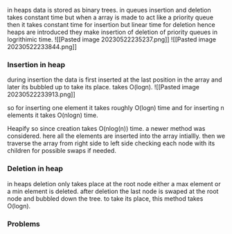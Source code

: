 in heaps data is stored as binary trees. in queues insertion and deletion takes constant time but when a array is made to act like a priority queue then it takes constant time for insertion but linear time for deletion hence heaps are introduced they make insertion of deletion of priority queues in logrithimic time.
![[Pasted image 20230522235237.png]]
![[Pasted image 20230522233844.png]]

### Insertion in heap
during insertion the data is first inserted at the last position in the array and later its bubbled up to take its place. takes O(logn).
![[Pasted image 20230522233913.png]]

so for inserting one element it takes roughly O(logn) time and for inserting n elements it takes O(nlogn) time.

Heapify
	so since creation takes O(nlog(n)) time. a newer method was considered. here all the elements are inserted into the array intiallly. then we traverse the array from right side to left side checking each node with its children for possible swaps if needed.



### Deletion in heap
in heaps deletion only takes place at the root node either a max element or a min element is deleted. after deletion the last node is swaped at the root node and bubbled down the tree. to take its place, this method takes O(logn).



### Problems




